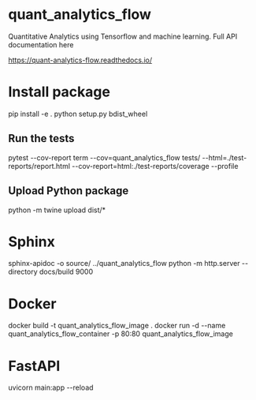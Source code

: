 # quant_analytics_flow
Quantitative Analytics using Tensorflow and machine learning. Full API documentation here

https://quant-analytics-flow.readthedocs.io/


# Install package

pip install -e .
python setup.py bdist_wheel

## Run the tests

pytest --cov-report term --cov=quant_analytics_flow tests/ --html=./test-reports/report.html --cov-report=html:./test-reports/coverage --profile

## Upload Python package

python -m twine upload dist/*

# Sphinx

sphinx-apidoc -o source/ ../quant_analytics_flow
python -m http.server --directory docs/build 9000

# Docker
docker build -t quant_analytics_flow_image .
docker run -d --name quant_analytics_flow_container -p 80:80 quant_analytics_flow_image

# FastAPI
uvicorn main:app --reload